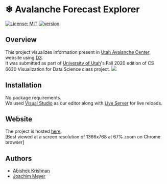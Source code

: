 # ❄ Avalanche Forecast Explorer
[![License: MIT](https://img.shields.io/badge/License-MIT-green.svg)](https://opensource.org/licenses/MIT)
[![version](https://img.shields.io/badge/version-1.0.0-yellow.svg)](https://semver.org)

## Overview
This project visualizes information present in [Utah Avalanche Center](https://utahavalanchecenter.org) website using [D3](https://d3js.org/). <br/>
It was submitted as part of [University of Utah](https://www.cs.utah.edu/)'s Fall 2020 edition of CS 6630 Visualization for Data Science class project.
![](uacfe.gif)

## Installation
No package requirements.<br/>
We used [Visual Studio](https://code.visualstudio.com/) as our editor along with [Live Server](https://marketplace.visualstudio.com/items?itemName=ritwickdey.LiveServer) for live reloads.

## Website
The project is hosted [here](https://github4ak.github.io/dataviscourse-pr-avalanche-explorer/). <br/>
[Best viewed at a screen resolution of 1366x768 at 67% zoom on Chrome browser]

## Authors
* [Abishek Krishnan](https://github.com/github4ak)
* [Joachim Meyer](https://github.com/jomey)

